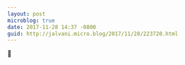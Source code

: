 ```yaml
---
layout: post
microblog: true
date: 2017-11-28 14:37 -0800
guid: http://jalvani.micro.blog/2017/11/28/223720.html
---
```

🛫
